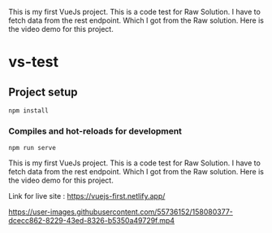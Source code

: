 This is my first VueJs project. This is a code test for Raw Solution. I have to fetch data from the rest endpoint. Which I got from the Raw solution. Here is the video demo for this project.

# vs-test

## Project setup
```
npm install
```

### Compiles and hot-reloads for development
```
npm run serve
```
This is my first VueJs project. This is a code test for Raw Solution. I have to fetch data from the rest endpoint. Which I got from the Raw solution. Here is the video demo for this project.

Link for live site : https://vuejs-first.netlify.app/

https://user-images.githubusercontent.com/55736152/158080377-dcecc862-8229-43ed-8326-b5350a49729f.mp4

